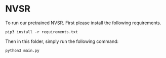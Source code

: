 # NVSR

To run our pretrained NVSR. First please install the following requirements.

```shell
pip3 install -r requirements.txt
```

Then in this folder, simply run the following command:

```shell
python3 main.py
```

